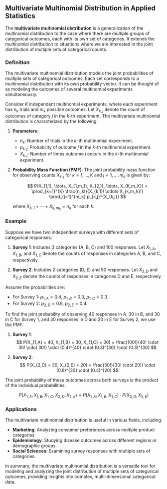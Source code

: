 ## Multivariate Multinomial Distribution in Applied Statistics

The **multivariate multinomial distribution** is a generalization of the multinomial distribution to the case where there are multiple groups of categorical outcomes, each with its own set of categories. It extends the multinomial distribution to situations where we are interested in the joint distribution of multiple sets of categorical counts.

### Definition

The multivariate multinomial distribution models the joint probabilities of multiple sets of categorical outcomes. Each set corresponds to a multinomial distribution with its own probability vector. It can be thought of as modeling the outcomes of several multinomial experiments simultaneously.

Consider $K$ independent multinomial experiments, where each experiment has $n_k$ trials and $m_k$ possible outcomes. Let $X_{k,j}$ denote the count of outcomes of category $j$ in the $k$-th experiment. The multivariate multinomial distribution is characterized by the following:

1. **Parameters**:
   - $n_k$: Number of trials in the $k$-th multinomial experiment.
   - $p_{k,j}$: Probability of outcome $j$ in the $k$-th multinomial experiment.
   - $X_{k,j}$: Number of times outcome $j$ occurs in the $k$-th multinomial experiment.

2. **Probability Mass Function (PMF)**:
   The joint probability mass function for observing counts $X_{k,j}$ for $k = 1, \ldots, K$ and $j = 1, \ldots, m_k$ is given by:

   $$
   P(X_{1,1}, \ldots, X_{1,m_1}, X_{2,1}, \ldots, X_{K,m_K}) = \prod_{k=1}^{K} \frac{n_k!}{X_{k,1}! \cdots X_{k,m_k}!} \prod_{j=1}^{m_k} p_{k,j}^{X_{k,j}}
   $$

   where $X_{k,1} + \cdots + X_{k,m_k} = n_k$ for each $k$.

### Example

Suppose we have two independent surveys with different sets of categorical responses:

1. **Survey 1**: Includes 3 categories (A, B, C) and 100 responses. Let $X_{1,A}$, $X_{1,B}$, and $X_{1,C}$ denote the counts of responses in categories A, B, and C, respectively.

2. **Survey 2**: Includes 2 categories (D, E) and 50 responses. Let $X_{2,D}$ and $X_{2,E}$ denote the counts of responses in categories D and E, respectively.

Assume the probabilities are:
- For Survey 1: $p_{1,A} = 0.4$, $p_{1,B} = 0.3$, $p_{1,C} = 0.3$.
- For Survey 2: $p_{2,D} = 0.6$, $p_{2,E} = 0.4$.

To find the joint probability of observing 40 responses in A, 30 in B, and 30 in C for Survey 1, and 30 responses in D and 20 in E for Survey 2, we use the PMF:

1. **Survey 1**:
   $$
   P(X_{1,A} = 40, X_{1,B} = 30, X_{1,C} = 30) = \frac{100!}{40! \cdot 30! \cdot 30!} \cdot (0.4)^{40} \cdot (0.3)^{30} \cdot (0.3)^{30}
   $$

2. **Survey 2**:
   $$
   P(X_{2,D} = 30, X_{2,E} = 20) = \frac{50!}{30! \cdot 20!} \cdot (0.6)^{30} \cdot (0.4)^{20}
   $$

The joint probability of these outcomes across both surveys is the product of the individual probabilities:

$$
P(X_{1,A}, X_{1,B}, X_{1,C}, X_{2,D}, X_{2,E}) = P(X_{1,A}, X_{1,B}, X_{1,C}) \cdot P(X_{2,D}, X_{2,E})
$$

### Applications

The multivariate multinomial distribution is useful in various fields, including:
- **Marketing**: Analyzing consumer preferences across multiple product categories.
- **Epidemiology**: Studying disease outcomes across different regions or demographic groups.
- **Social Sciences**: Examining survey responses with multiple sets of categories.

In summary, the multivariate multinomial distribution is a versatile tool for modeling and analyzing the joint distribution of multiple sets of categorical outcomes, providing insights into complex, multi-dimensional categorical data.
